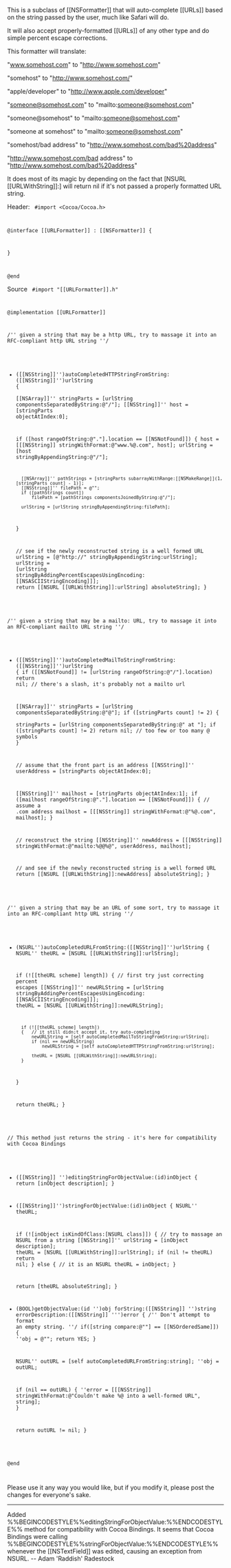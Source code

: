 This is a subclass of [[NSFormatter]] that will auto-complete [[URLs]] based on the string passed by the user, much like Safari will do.

It will also accept properly-formatted [[URLs]] of any other type and do simple percent escape corrections.

This formatter will translate:

"www.somehost.com"    to    "http://www.somehost.com"

"somehost"                    to    "http://www.somehost.com/"

"apple/developer"    to    "http://www.apple.com/developer"

"someone@somehost.com" to "mailto:someone@somehost.com"

"someone@somehost" to "mailto:someone@somehost.com"

"someone at somehost" to "mailto:someone@somehost.com"

"somehost/bad address" to "http://www.somehost.com/bad%20address"

"http://www.somehost.com/bad address" to "http://www.somehost.com/bad%20address"

It does most of its magic by depending on the fact that [NSURL [[URLWithString]]:] will return nil if it's not passed a properly formatted URL string.

Header:
<code>
#import <Cocoa/Cocoa.h>


@interface [[URLFormatter]] : [[NSFormatter]] {

}

@end
</code>



Source
<code>
#import "[[URLFormatter]].h"


@implementation [[URLFormatter]]

/'' given a string that may be a http URL, try to massage it into an RFC-compliant http URL string ''/
- ([[NSString]]'')autoCompletedHTTPStringFromString:([[NSString]]'')urlString
{	
	[[NSArray]]'' stringParts = [urlString componentsSeparatedByString:@"/"];
	[[NSString]]'' host = [stringParts objectAtIndex:0];
    
	if ([host rangeOfString:@"."].location == [[NSNotFound]])
	{ 
		host = [[[NSString]] stringWithFormat:@"www.%@.com", host];
		urlString = [host stringByAppendingString:@"/"];
		
		[[NSArray]]'' pathStrings = [stringParts subarrayWithRange:[[NSMakeRange]](1, [stringParts count] - 1)];
		[[NSString]]'' filePath = @"";
		if ([pathStrings count])
			filePath = [pathStrings componentsJoinedByString:@"/"];

		urlString = [urlString stringByAppendingString:filePath];
	}
	
	// see if the newly reconstructed string is a well formed URL
	urlString = [@"http://" stringByAppendingString:urlString];
	urlString = [urlString stringByAddingPercentEscapesUsingEncoding:[[NSASCIIStringEncoding]]];
	return [[NSURL [[URLWithString]]:urlString] absoluteString];
}

/'' given a string that may be a mailto: URL, try to massage it into an RFC-compliant mailto URL string ''/
- ([[NSString]]'')autoCompletedMailToStringFromString:([[NSString]]'')urlString
{
	if ([[NSNotFound]] != [urlString rangeOfString:@"/"].location)
		return nil; // there's a slash, it's probably not a mailto url

	[[NSArray]]'' stringParts = [urlString componentsSeparatedByString:@"@"];
	if ([stringParts count] != 2)
	{	
		stringParts = [urlString componentsSeparatedByString:@" at "];
		if ([stringParts count] != 2)
			return nil; // too few or too many @ symbols
	}
	
	// assume that the front part is an address
	[[NSString]]'' userAddress = [stringParts objectAtIndex:0];
	
	[[NSString]]'' mailhost = [stringParts objectAtIndex:1];
	if ([mailhost rangeOfString:@"."].location == [[NSNotFound]])
	{
		// assume a .com address
		mailhost = [[[NSString]] stringWithFormat:@"%@.com", mailhost];
	}
	
	// reconstruct the string
	[[NSString]]'' newAddress = [[[NSString]] stringWithFormat:@"mailto:%@@%@", userAddress, mailhost];
	
	// and see if the newly reconstructed string is a well formed URL
	return [[NSURL [[URLWithString]]:newAddress] absoluteString];
}


/'' given a string that may be an URL of some sort, try to massage it into an RFC-compliant http URL string ''/
- (NSURL'')autoCompletedURLFromString:([[NSString]]'')urlString
{
    NSURL'' theURL = [NSURL [[URLWithString]]:urlString];
	
    if (![[theURL scheme] length])
    {
		// first try just correcting percent escapes
		[[NSString]]'' newURLString = [urlString stringByAddingPercentEscapesUsingEncoding:[[NSASCIIStringEncoding]]];
		theURL = [NSURL [[URLWithString]]:newURLString];
		
		if (![[theURL scheme] length])
		{	// it still didn;t accept it, try auto-completing
			newURLString = [self autoCompletedMailToStringFromString:urlString];
			if (nil == newURLString)
				newURLString = [self autoCompletedHTTPStringFromString:urlString];
			
			theURL = [NSURL [[URLWithString]]:newURLString];
		}
    }
        
	return theURL;
}

// This method just returns the string - it's here for compatibility with Cocoa Bindings
- ([[NSString]] '')editingStringForObjectValue:(id)inObject
{
	return [inObject description];
}

- ([[NSString]]'')stringForObjectValue:(id)inObject
{
	NSURL'' theURL;

    if (![inObject isKindOfClass:[NSURL class]])
	{
		// try to massage an NSURL from a string
		[[NSString]]'' urlString = [inObject description];
		theURL = [NSURL [[URLWithString]]:urlString];
		if (nil != theURL)
			return nil;
	}
	else
	{	// it is an NSURL
		theURL = inObject;
	}
	
	return [theURL absoluteString];
}


- (BOOL)getObjectValue:(id '')obj forString:([[NSString]] '')string errorDescription:([[NSString]] ''')error
{
	/'' Don't attempt to format an empty string. ''/
	if([string compare:@""] == [[NSOrderedSame]])
	{
		''obj = @"";
		return YES;
	}

	NSURL'' outURL = [self autoCompletedURLFromString:string];
	''obj = outURL;
		
	if (nil == outURL)
	{
		''error = [[[NSString]] stringWithFormat:@"Couldn't make  %@ into a well-formed URL", string];
	}
	
	return outURL != nil;
}

@end

</code>

Please use it any way you would like, but if you modify it, please post the changes for everyone's sake.

----

Added %%BEGINCODESTYLE%%editingStringForObjectValue:%%ENDCODESTYLE%% method for compatibility with Cocoa Bindings. It seems that Cocoa Bindings were calling %%BEGINCODESTYLE%%stringForObjectValue:%%ENDCODESTYLE%% whenever the [[NSTextField]] was edited, causing an exception from NSURL.
-- Adam 'Raddish' Radestock